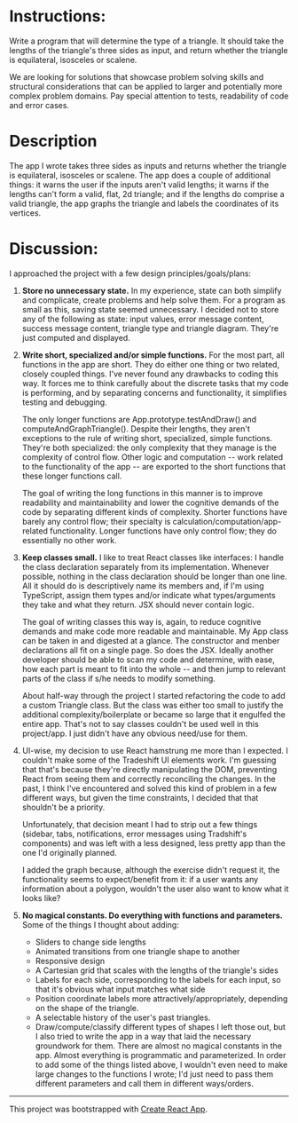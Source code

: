# Instructions:

Write a program that will determine the type of a triangle. It should take the lengths of the triangle's three sides as input, and return whether the triangle is equilateral, isosceles or scalene.


We are looking for solutions that showcase problem solving skills and structural considerations that can be applied to larger and potentially more complex problem domains. Pay special attention to tests, readability of code and error cases.

# Description

The app I wrote takes three sides as inputs and returns whether the triangle is equilateral, isosceles or scalene. The app does a couple of additional things: it warns the user if the inputs aren't valid lengths; it warns if the lengths can't form a valid, flat, 2d triangle; and if the lengths do comprise a valid triangle, the app graphs the triangle and labels the coordinates of its vertices.

# Discussion:

I approached the project with a few design principles/goals/plans:

1. **Store no unnecessary state.** In my experience, state can both simplify and complicate, create problems and help solve them. For a program as small as this, saving state seemed unnecessary. I decided not to store any of the following as state: input values, error message content, success message content, triangle type and triangle diagram. They're just computed and displayed.

1. **Write short, specialized and/or simple functions.** For the most part, all functions in the app are short. They do either one thing or two related, closely coupled things. I've never found any drawbacks to coding this way. It forces me to think carefully about the discrete tasks that my code is performing, and by separating concerns and functionality, it simplifies testing and debugging.

    The only longer functions are App.prototype.testAndDraw() and computeAndGraphTriangle(). Despite their lengths, they aren't exceptions to the rule of writing short, specialized, simple functions. They're both specialized: the only complexity that they manage is the complexity of control flow. Other logic and computation -- work related to the functionality of the app -- are exported to the short functions that these longer functions call.

    The goal of writing the long functions in this manner is to improve readability and maintainability and lower the cognitive demands of the code by separating different kinds of complexity. Shorter functions have barely any control flow; their specialty is calculation/computation/app-related functionality. Longer functions have only control flow; they do essentially no other work.

1. **Keep classes small.** I like to treat React classes like interfaces: I handle the class declaration separately from its implementation. Whenever possible, nothing in the class declaration should be longer than one line. All it should do is descriptively name its members and, if I'm using TypeScript, assign them types and/or indicate what types/arguments they take and what they return. JSX should never contain logic.

    The goal of writing classes this way is, again, to reduce cognitive demands and make code more readable and maintainable. My App class can be taken in and digested at a glance. The constructor and menber declarations all fit on a single page. So does the JSX. Ideally another developer should be able to scan my code and determine, with ease, how each part is meant to fit into the whole -- and then jump to relevant parts of the class if s/he needs to modify something.

    About half-way through the project I started refactoring the code to add a custom Triangle class. But the class was either too small to justify the additional complexity/boilerplate or became so large that it engulfed the entire app. That's not to say classes couldn't be used well in this project/app. I just didn't have any obvious need/use for them.

1. UI-wise, my decision to use React hamstrung me more than I expected. I couldn't make some of the Tradeshift UI elements work. I'm guessing that that's because they're directly manipulating the DOM, preventing React from seeing them and correctly reconciling the changes. In the past, I think I've encountered and solved this kind of problem in a few different ways, but given the time constraints, I decided that that shouldn't be a priority.

    Unfortunately, that decision meant I had to strip out a few things (sidebar, tabs, notifications, error messages using Tradshift's components) and was left with a less designed, less pretty app than the one I'd originally planned.

    I added the graph because, although the exercise didn't request it, the functionality seems to expect/benefit from it: if a user wants any information about a polygon, wouldn't the user also want to know what it looks like?


1. **No magical constants. Do everything with functions and parameters.** Some of the things I thought about adding: 
      * Sliders to change side lengths
      * Animated transitions from one triangle shape to another
      * Responsive design
      * A Cartesian grid that scales with the lengths of the triangle's sides
      * Labels for each side, corresponding to the labels for each input, so that it's obvious what input matches what side
      * Position coordinate labels more attractively/appropriately, depending on the shape of the triangle.
      * A selectable history of the user's past triangles.
      * Draw/compute/classify different types of shapes
I left those out, but I also tried to write the app in a way that laid the necessary groundwork for them. There are almost no magical constants in the app. Almost everything is programmatic and parameterized. In order to add some of the things listed above, I wouldn't even need to make large changes to the functions I wrote; I'd just need to pass them different parameters and call them in different ways/orders.


---

This project was bootstrapped with [Create React App](https://github.com/facebookincubator/create-react-app).
